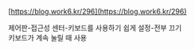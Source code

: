 [https://blog.work6.kr/296](https://blog.work6.kr/296)

제어판-접근성 센터-키보드를 사용하기 쉽게 설정-전부 끄기  
키보드가 계속 눌릴 때 사용
